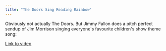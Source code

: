 ```yaml
---
title: "The Doors Sing Reading Rainbow"
---
```

<p>Obviously not actually The Doors. But Jimmy Fallon does a pitch perfect sendup of Jim Morrison singing everyone's favourite children's show theme song:</p>
<p><a href="http://www.latenightwithjimmyfallon.com/blogs/2011/11/the-doors-sing-reading-rainbow-theme/">Link to video</a></p>
